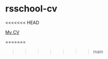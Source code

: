 # rsschool-cv
<<<<<<< HEAD

[My CV](https://checas1.github.io/rsschool-cv/cv)

=======
>>>>>>> main
